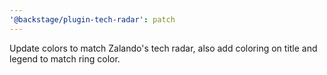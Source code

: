 ```yaml
---
'@backstage/plugin-tech-radar': patch
---
```


Update colors to match Zalando's tech radar, also add coloring on title and legend to match ring color.
